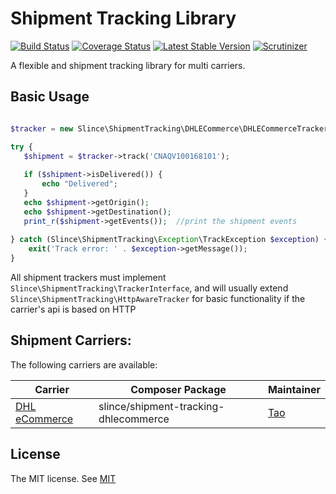 # Shipment Tracking Library

[![Build Status](https://img.shields.io/travis/slince/shipment-tracking/master.svg?style=flat-square)](https://travis-ci.org/slince/shipment-tracking)
[![Coverage Status](https://img.shields.io/codecov/c/github/slince/shipment-tracking.svg?style=flat-square)](https://codecov.io/github/slince/shipment-tracking)
[![Latest Stable Version](https://img.shields.io/packagist/v/slince/shipment-tracking.svg?style=flat-square&label=stable)](https://packagist.org/packages/slince/shipment-tracking)
[![Scrutinizer](https://img.shields.io/scrutinizer/g/slince/shipment-tracking.svg?style=flat-square)](https://scrutinizer-ci.com/g/slince/shipment-tracking/?branch=master)

A flexible and shipment tracking library for multi carriers.

## Basic Usage

```php

$tracker = new Slince\ShipmentTracking\DHLECommerce\DHLECommerceTracker(CLIENT_ID, PASSWORD);

try {
   $shipment = $tracker->track('CNAQV100168101');
   
   if ($shipment->isDelivered()) {
       echo "Delivered";
   }
   echo $shipment->getOrigin();
   echo $shipment->getDestination();
   print_r($shipment->getEvents());  //print the shipment events
   
} catch (Slince\ShipmentTracking\Exception\TrackException $exception) {
    exit('Track error: ' . $exception->getMessage());
}

```

All shipment trackers must implement `Slince\ShipmentTracking\TrackerInterface`, and will usually extend `Slince\ShipmentTracking\HttpAwareTracker` for basic functionality if the carrier's api is based on
HTTP

## Shipment Carriers:

The following carriers are available:

| Carrier | Composer Package | Maintainer |
| --- | --- | --- |
| [DHL eCommerce](https://github.com/slince/shipment-tracking-dhlecommerce)| slince/shipment-tracking-dhlecommerce | [Tao](https://github.com/slince) |

## License
 
The MIT license. See [MIT](https://opensource.org/licenses/MIT)

